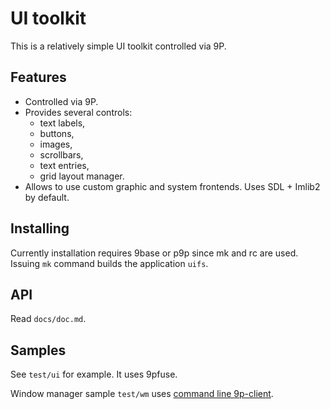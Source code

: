 UI toolkit
==========

This is a relatively simple UI toolkit controlled via 9P.

## Features

  * Controlled via 9P.
  * Provides several controls:
    - text labels,
    - buttons,
    - images,
    - scrollbars,
    - text entries,
    - grid layout manager.
  * Allows to use custom graphic and system frontends. Uses SDL + Imlib2 by
    default.

## Installing

Currently installation requires 9base or p9p since mk and rc are used.
Issuing `mk` command builds the application `uifs`.

## API

Read `docs/doc.md`.

## Samples

See `test/ui` for example. It uses 9pfuse.

Window manager sample `test/wm` uses
[command line 9p-client](https://github.com/gravicappa/9client).

